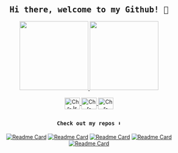 <h2 align="center"><samp>Hi there, welcome to my Github! 👋</samp></h2>
<div align="center">
  <a href="https://github.com/chrleal">
  <img height="180em" src="https://github-readme-stats.vercel.app/api?username=chrleal&count_private=true&show_icons=true&theme=dark&hide_border=true"/>
  <img height="180em" src="https://github-readme-stats.vercel.app/api/top-langs/?username=chrleal&layout=compact&langs_count=7&theme=dark&card_width=220&hide_border=true"/>
  </a>
</div>
<div style="display: inline_block" align="center"><br>
  <a href="https://github.com/chrleal">
  <img align="center" alt="Chr-Js" height="30" width="40" src="https://cdn.jsdelivr.net/gh/devicons/devicon/icons/javascript/javascript-plain.svg">
  <img align="center" alt="Chr-Html" height="30" width="40" src="https://cdn.jsdelivr.net/gh/devicons/devicon/icons/html5/html5-plain.svg">
  <img align="center" alt="Chr-CSS" height="30" width="40" src="https://cdn.jsdelivr.net/gh/devicons/devicon/icons/css3/css3-plain.svg">
  </a>
<div>
  
##
<h4 align="center"><samp>Check out my repos ⬇️</samp></h4>

[![Readme Card](https://github-readme-stats.vercel.app/api/pin/?username=chrleal&theme=dark&repo=Tic-Tac-Toe&hide_border=true)](https://github.com/chrleal/Tic-Tac-Toe)
[![Readme Card](https://github-readme-stats.vercel.app/api/pin/?username=chrleal&theme=dark&repo=Library&hide_border=true)](https://github.com/chrleal/Library)
[![Readme Card](https://github-readme-stats.vercel.app/api/pin/?username=chrleal&theme=dark&repo=admin-dashboard&hide_border=true)](https://github.com/chrleal/admin-dashboard)
[![Readme Card](https://github-readme-stats.vercel.app/api/pin/?username=chrleal&theme=dark&repo=sign-up-form&hide_border=true)](https://github.com/chrleal/sign-up-form)
[![Readme Card](https://github-readme-stats.vercel.app/api/pin/?username=chrleal&theme=dark&repo=Calculator&hide_border=true)](https://github.com/chrleal/Calculator)
